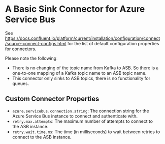 # A Basic Sink Connector for Azure Service Bus

See <https://docs.confluent.io/platform/current/installation/configuration/connect/source-connect-configs.html>
for the list of default configuration properties for connectors.

Please note the following:

- There is no changing of the topic name from Kafka to ASB. So there is a
  one-to-one mapping of a Kafka topic name to an ASB topic name.
- This connector only sinks to ASB topics, there is no functionality for queues.

## Custom Connector Properties

- `azure.servicebus.connection.string`: The connection string for the Azure
  Service Bus instance to connect and authenticate with.
- `retry.max.attempts`: The maximum number of attempts to connect to the ASB
  instance.
- `retry.wait.time.ms`: The time (in milliseconds) to wait between retries to
  connect to the ASB instance.
